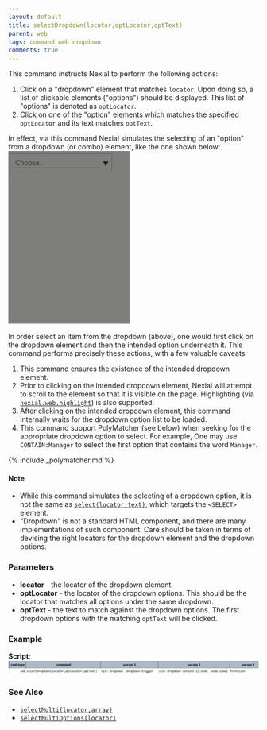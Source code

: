```yaml
---
layout: default
title: selectDropdown(locator,optLocator,optText)
parent: web
tags: command web dropdown
comments: true
---
```



This command instructs Nexial to perform the following actions:
1. Click on a "dropdown" element that matches `locator`. Upon doing so, a list of clickable elements ("options") should 
   be displayed. This list of "options" is denoted as `optLocator`.
2. Click on one of the "option" elements which matches the specified `optLocator` and its text matches `optText`.

In effect, via this command Nexial simulates the selecting of an "option" from a dropdown (or combo) element, like the
one shown below:<br/>
![](image/selectDropdown_01.gif)

In order select an item from the dropdown (above), one would first click on the dropdown element and then the intended 
option underneath it. This command performs precisely these actions, with a few valuable caveats:
1. This command ensures the existence of the intended dropdown element.
2. Prior to clicking on the intended dropdown element, Nexial will attempt to scroll to the element so that it is
   visible on the page. Highlighting (via [`nexial.web.highlight`](../../systemvars/index#nexial.web.highlight)) is
   also supported.
3. After clicking on the intended dropdown element, this command internally waits for the dropdown option list to be 
   loaded.
4. This command support PolyMatcher (see below) when seeking for the appropriate dropdown option to select. For example,
   One may use `CONTAIN:Manager` to select the first option that contains the word `Manager`.

{% include _polymatcher.md %}

#### Note
- While this command simulates the selecting of a dropdown option, it is not the same as 
  [`select(locator,text)`](select(locator,text)), which targets the `<SELECT>` element.
- "Dropdown" is not a standard HTML component, and there are many implementations of such component. Care should be
  taken in terms of devising the right locators for the dropdown element and the dropdown options.


### Parameters
- **locator** - the locator of the dropdown element.
- **optLocator** - the locator of the dropdown options. This should be the locator that matches all options under the
  same dropdown.
- **optText** - the text to match against the dropdown options. The first dropdown options with the matching `optText` 
  will be clicked.


### Example
**Script**:<br/>
![](image/selectDropdown_02.png)


### See Also
- [`selectMulti(locator,array)`](selectMulti(locator,array))
- [`selectMultiOptions(locator)`](selectMultiOptions(locator))

